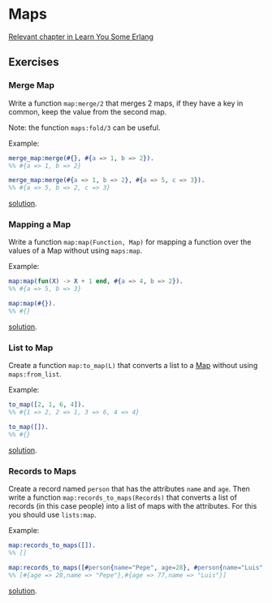 # Maps

[Relevant chapter in Learn You Some Erlang](http://learnyousomeerlang.com/maps)

## Exercises
### Merge Map

Write a function `map:merge/2` that merges 2 maps, if they have a key in common, keep the value from the second map.

Note: the function `maps:fold/3` can be useful.

Example:
``` erlang
merge_map:merge(#{}, #{a => 1, b => 2}).
%% #{a => 1, b => 2}

merge_map:merge(#{a => 1, b => 2}, #{a => 5, c => 3}).
%% #{a => 5, b => 2, c => 3}
```
[solution](src/solution/merge_map.erl).

### Mapping a Map

Write a function `map:map(Function, Map)` for mapping a function over the values of a Map without using `maps:map`.

Example:
``` erlang
map:map(fun(X) -> X + 1 end, #{a => 4, b => 2}).
%% #{a => 5, b => 3}

map:map(#{}).
%% #{}
```
[solution](src/solution/mapping_a_map.erl).

### List to Map

Create a function `map:to_map(L)` that converts a list to a [Map](http://learnyousomeerlang.com/maps) without using `maps:from_list`.

Example:
``` erlang
to_map([2, 1, 6, 4]).
%% #{1 => 2, 2 => 1, 3 => 6, 4 => 4}

to_map([]).
%% #{}
```
[solution](src/solution/list_to_map.erl).

### Records to Maps

Create a record named `person` that has the attributes `name` and `age`. Then write a function `map:records_to_maps(Records)` that converts a list of records (in this case people) into a list of maps with the attributes. For this you should use `lists:map`.

Example:
```erlang
map:records_to_maps([]).
%% []

map:records_to_maps([#person{name="Pepe", age=28}, #person{name="Luis", age=77}]).
%% [#{age => 28,name => "Pepe"},#{age => 77,name => "Luis"}]
```

[solution](src/solution/records_to_maps.erl).
